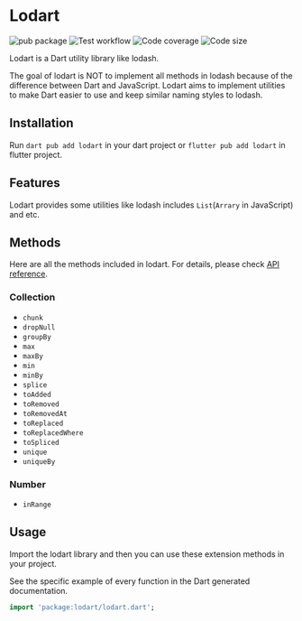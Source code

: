 # Lodart

![pub package](https://img.shields.io/pub/v/lodart.svg?logo=dart&logoColor=00b9fc)
![Test workflow](https://github.com/KiritaniAyaka/lodart/actions/workflows/dart.yaml/badge.svg?branch=main)
![Code coverage](https://codecov.io/gh/KiritaniAyaka/lodart/graph/badge.svg)
![Code size](https://img.shields.io/github/languages/code-size/KiritaniAyaka/lodart?logo=github&logoColor=white)

Lodart is a Dart utility library like lodash.

The goal of lodart is NOT to implement all methods in lodash because of the difference between Dart and JavaScript.
Lodart aims to implement utilities to make Dart easier to use and keep similar naming styles to lodash.

## Installation

Run `dart pub add lodart` in your dart project or `flutter pub add lodart` in flutter project.

## Features

Lodart provides some utilities like lodash includes `List`(`Arrary` in JavaScript) and etc.

## Methods

Here are all the methods included in lodart.
For details, please check [API reference](https://pub.dev/documentation/lodart/latest/).

### Collection

- `chunk`
- `dropNull`
- `groupBy`
- `max`
- `maxBy`
- `min`
- `minBy`
- `splice`
- `toAdded`
- `toRemoved`
- `toRemovedAt`
- `toReplaced`
- `toReplacedWhere`
- `toSpliced`
- `unique`
- `uniqueBy`

### Number

- `inRange`

## Usage

Import the lodart library and then you can use these extension methods in your project.

See the specific example of every function in the Dart generated documentation.

```dart
import 'package:lodart/lodart.dart';
```
